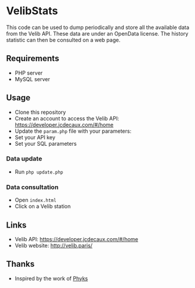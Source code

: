VelibStats
==========

This code can be used to dump periodically and store all the available data from the Velib API. These data are under an OpenData license.
The history statistic can then be consulted on a web page.

## Requirements

* PHP server
* MySQL server

## Usage

* Clone this repository
* Create an account to access the Velib API: https://developer.jcdecaux.com/#/home
* Update the `param.php` file with your parameters:
 * Set your API key
 * Set your SQL parameters

### Data update

* Run `php update.php`

### Data consultation

* Open `index.html`
* Click on a Velib station

## Links

* Velib API: https://developer.jcdecaux.com/#/home
* Velib website: http://velib.paris/

## Thanks

* Inspired by the work of [Phyks](https://github.com/Phyks/VelibDataSet)
